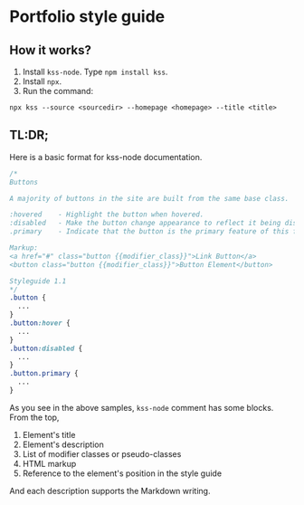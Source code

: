 Portfolio style guide
=========================

How it works?
------------------------------
1. Install `kss-node`. Type `npm install kss`.
2. Install `npx`.
2. Run the command:

```
npx kss --source <sourcedir> --homepage <homepage> --title <title>
```

TL:DR;
-------------

Here is a basic format for kss-node documentation.

```css
/*
Buttons

A majority of buttons in the site are built from the same base class.

:hovered    - Highlight the button when hovered.
:disabled   - Make the button change appearance to reflect it being disabled.
.primary    - Indicate that the button is the primary feature of this form.

Markup:
<a href="#" class="button {{modifier_class}}">Link Button</a>
<button class="button {{modifier_class}}">Button Element</button>

Styleguide 1.1
*/
.button {
  ...
}
.button:hover {
  ...
}
.button:disabled {
  ...
}
.button.primary {
  ...
}
```

As you see in the above samples, `kss-node` comment has some blocks.
From the top,

1. Element's title
2. Element's description
3. List of modifier classes or pseudo-classes
4. HTML markup
5. Reference to the element's position in the style guide

And each description supports the Markdown writing.

